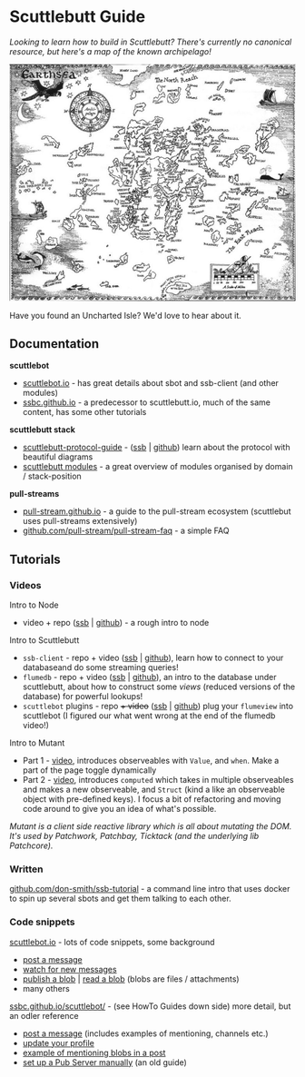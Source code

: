 # Scuttlebutt Guide

_Looking to learn how to build in Scuttlebutt? There's currently no canonical resource, but here's a map of the known archipelago!_

[![map](earthsea.jpg)](https://en.wikipedia.org/wiki/A_Wizard_of_Earthsea)

Have you found an Uncharted Isle? We'd love to hear about it.

## Documentation

**scuttlebot**
  - [scuttlebot.io](http://scuttlebot.io/) - has great details about sbot and ssb-client (and other modules)
  - [ssbc.github.io](https://ssbc.github.io/docs) - a predecessor to scuttlebutt.io, much of the same content, has some other tutorials

**scuttlebutt stack**
  - [scuttlebutt-protocol-guide](https://ssbc.github.io/scuttlebutt-protocol-guide/) - ([ssb](%gghZe88ZC2N18Zz44cn0/PE12eEJ+vyzOj6CW1QG4Ds=.sha256) | [github](https://github.com/ssbc/scuttlebutt-protocol-guide)) learn about the protocol with beautiful diagrams
  - [scuttlebutt modules](https://www.scuttlebutt.nz/modules.html) - a great overview of modules organised by domain / stack-position

**pull-streams** 
  - [pull-stream.github.io](https://pull-stream.github.io/) - a guide to the pull-stream ecosystem (scuttlebut uses pull-streams extensively)
  - [github.com/pull-stream/pull-stream-faq](https://github.com/pull-stream/pull-stream-faq) - a simple FAQ


## Tutorials

### Videos

Intro to Node
  - video + repo ([ssb](%RQRdvrMM66kAScjCRdmXP0+6GCFkWpYIo2gN1dinax8=.sha256) | [github](https://www.github.com/mixmix/node-intro)) - a rough intro to node

Intro to Scuttlebutt
  - `ssb-client` - repo + video ([ssb](%DQVOkekw0Cx7bz0fcV8/WlWlBQHnpLw9LyYp7ctYC/0=.sha256) | [github](https://github.com/mixmix/ssb-client-intro)), learn how to connect to your databaseand do some streaming queries!
  - `flumedb` - repo + video ([ssb](%cC74FteCqofxOwZxIf7fqSeYVHFeXDTmKAQQaPudusY=.sha256) | [github](https://www.github.com/mixmix/flume-intro)), an intro to the database under scuttlebutt, about how to construct some _views_ (reduced versions of the database) for powerful lookups!
  - `scuttlebot` plugins - repo ~~+ video~~ ([ssb](%f2PZYbacgJpNq4buNCVsjG6j55K8olw80QxPjF2Teqs=.sha256) | [github](https://www.github.com/mixmix/ssb-server-plugin-intro)) plug your `flumeview` into scuttlebot (I figured our what went wrong at the end of the flumedb video!)


Intro to Mutant
  - Part 1 - [video](https://www.youtube.com/watch?v=UcHNobDImK0), introduces observeables with `Value`, and `when`. Make a part of the page toggle dynamically
  - Part 2 - [video](https://www.youtube.com/watch?v=KYiTYUvX5JM), introduces `computed` which takes in multiple observeables and makes a new observeable, and `Struct` (kind a like an observeable object with pre-defined keys). I focus a bit of refactoring and moving code around to give you an idea of what's possible.

_Mutant is a client side reactive library which is all about mutating the DOM. It's used by Patchwork, Patchbay, Ticktack (and the underlying lib Patchcore)._


### Written

[github.com/don-smith/ssb-tutorial](https://github.com/don-smith/ssb-tutorial) - a command line intro that uses docker to spin up several sbots and get them talking to each other.

### Code snippets

[scuttlebot.io](http://scuttlebot.io/docs/basics/publish-a-message.html) - lots of code snippets, some background
  - [post a message](http://scuttlebot.io/docs/basics/publish-a-message.html)
  - [watch for new messages](http://scuttlebot.io/docs/advanced/watch-for-messages.html)
  - [publish a blob](http://scuttlebot.io/docs/advanced/publish-a-file.html) | [read a blob](http://scuttlebot.io/docs/advanced/read-a-file.html) (blobs are files / attachments)
  - many others

[ssbc.github.io/scuttlebot/](http://ssbc.github.io/scuttlebot/) - (see HowTo Guides down side) more detail, but an odler reference
  - [post a message](http://ssbc.github.io/docs/scuttlebot/howto-publish-a-post.html) (includes examples of mentioning, channels etc.)
  - [update your profile](http://ssbc.github.io/docs/scuttlebot/howto-update-your-profile.html)
  - [example of mentioning blobs in a post](http://ssbc.github.io/docs/scuttlebot/howto-publish-a-file.html)
  - [set up a Pub Server manually](http://ssbc.github.io/docs/scuttlebot/howto-setup-a-pub.html) (an old guide)




